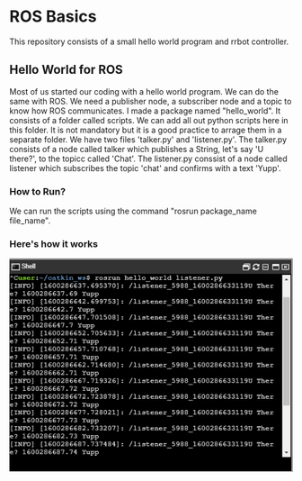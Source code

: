 # ROS Basics
This repository consists of a small hello world program and rrbot controller.


## Hello World for ROS

Most of us started our coding with a hello world program. We can do the same with ROS.
We need a publisher node, a subscriber node and a topic to know how ROS communicates.
I made a package named "hello_world". It consists of a folder called scripts. We can add all out python scripts here in this folder. It is not mandatory but it is a good practice to arrage them in a separate folder.
We have two files 'talker.py' and 'listener.py'. The talker.py consists of a node called talker which publishes a String, let's say 'U there?', to the topicc called 'Chat'. The listener.py conssist of a node called listener which subscribes the topic 'chat' and confirms with a text 'Yupp'.

### How to Run?

We can run the scripts using the command "rosrun package_name file_name".

### Here's how it works
![](img/hello_world.png)
